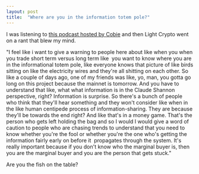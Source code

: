 ```yaml
---
layout: post
title:  "Where are you in the information totem pole?"
---
```


I was listening to [this podcast hosted by Cobie](https://youtu.be/RPrfSKMBov8?t=1417) and then Light Crypto went on a rant that blew my mind.

"I feel like i want to give a warning to people here about like when you when you trade short term versus long term like  you want to know where you are in the informational totem pole, like everyone knows that picture of like birds sitting on like the electricity wires and they're all shitting on each other. So like a couple of days ago, one of my friends was like, yo, man, you gotta go long on this project because the mainnet is tomorrow. And you have to understand that like, what what information is in the Claude Shannon perspective, right? Information is surprise. So there's a bunch of people who think that they'll hear something and they won't consider like when in the like human centipede process of information-sharing. They are because they'll be towards the end right? And like that's in a money game. That's the person who gets left holding the bag and so I would I would give a word of caution to people who are chasing trends to understand that you need to know whether you're the fool or whether you're the one who's getting the information fairly early on before it  propagates through the system. It's really important because if you don't know who the marginal buyer is, then you are the marginal buyer and you are the person that gets stuck."

Are you the fish on the table?
